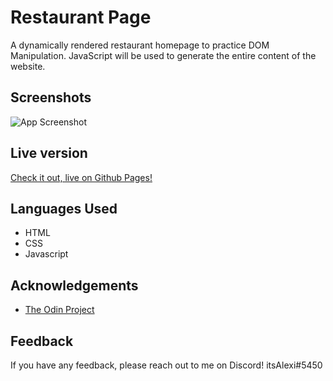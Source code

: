 # Restaurant Page

A dynamically rendered restaurant homepage to practice DOM Manipulation. JavaScript will be used to generate the entire content of the website.

## Screenshots

![App Screenshot](https://i.ibb.co/HVNJZjk/opera-uk5-BM1-Kw-Ql.png)

## Live version
[Check it out, live on Github Pages!](https://itsalexi.github.io/Restaurant-Page)

## Languages Used

- HTML
- CSS
- Javascript


## Acknowledgements

 - [The Odin Project](https://www.theodinproject.com/lessons/node-path-javascript-restaurant-page)

## Feedback

If you have any feedback, please reach out to me on Discord!
itsAlexi#5450
